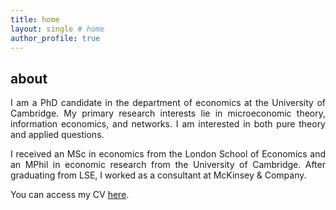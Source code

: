 ```yaml
---
title: home
layout: single # home
author_profile: true
---
```


## about

<p align="justify"> I am a PhD candidate in the department of economics at the University of Cambridge.
My primary research interests lie in microeconomic theory, information economics, and networks. 
I am interested in both pure theory and applied questions. </p>

<p align="justify"> I received an MSc in economics from the London School of Economics and an MPhil in economic research from the University of Cambridge. After graduating from LSE, I worked as a consultant at McKinsey & Company. </p>

<p> You can access my CV <a href="https://drive.google.com/open?id=0Bwn4EM5WZFZDc0ZmZWRBM0swWTQ" target="_blank">here</a>. </p>
